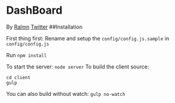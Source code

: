 # DashBoard
By [Ralmn](http://ralmn.fr)
[Twitter](https://twitter.com/ralmn45)
##Installation 

First thing first:
Rename and setup the `config/config.js.sample` in `config/config.js`

Run `npm install`

To start the server: `node server`
To build the client source: 
```
cd client
gulp
```
You can also build without watch: `gulp no-watch`

